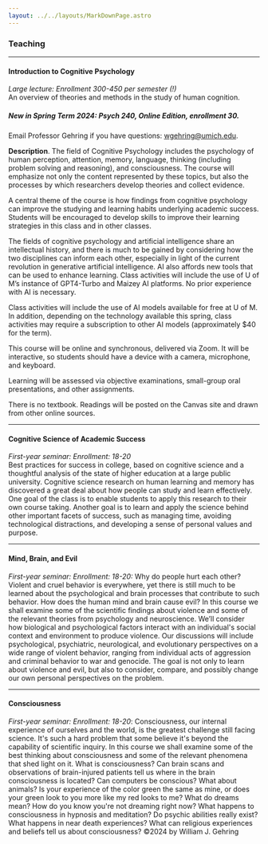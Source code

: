 ```yaml
---
layout: ../../layouts/MarkDownPage.astro
---
```

### Teaching

<hr>

#### Introduction  to Cognitive Psychology
*Large lecture: Enrollment 300-450 per semester (!)*  
An overview of theories and methods in the study of human cognition.  

##### New in Spring Term 2024:  Psych 240, Online Edition, enrollment 30. 
Email Professor Gehring if you have questions: wgehring@umich.edu.

**Description**. The field of Cognitive Psychology includes the psychology of human perception, attention, memory, language, thinking (including problem solving and reasoning), and consciousness. The course will emphasize not only the content represented by these topics, but also the processes by which researchers develop theories and collect evidence.

A central theme of the course is how findings from cognitive psychology can improve the studying and learning habits underlying academic success. Students will be encouraged to develop skills to improve their learning strategies in this class and in other classes.

The fields of cognitive psychology and artificial intelligence share an intellectual history, and there is much to be gained by considering how the two disciplines can inform each other, especially in light of the current revolution in generative artificial intelligence. AI also affords new tools that can be used to enhance learning. Class activities will include the use of U of M’s instance of GPT4-Turbo and Maizey AI platforms. No prior experience with AI is necessary.

Class activities will include the use of AI models available for free at U of M. In addition, depending on the technology available this spring, class activities may require a subscription to other AI models (approximately $40 for the term).

This course will be online and synchronous, delivered via Zoom. It will be interactive, so students should have a device with a camera, microphone, and keyboard. 

Learning will be assessed via objective examinations, small-group oral presentations, and other assignments.

There is no textbook. Readings will be posted on the Canvas site and drawn from other online sources.

<hr>

#### Cognitive Science of Academic Success
*First-year seminar: Enrollment: 18-20*
<br> Best practices for success in college, based on cognitive science and a thoughtful analysis of the state of higher education at a large public university. Cognitive science research on human learning and memory has discovered a great deal about how people can study and learn effectively. One goal of the class is to enable students to apply this research to their own course taking. Another goal is to learn and apply the science behind other important facets of success, such as managing time, avoiding technological distractions, and developing a sense of personal values and purpose.
<hr>

#### Mind, Brain, and Evil
*First-year seminar: Enrollment: 18-20:* Why do people hurt each other?  Violent and cruel behavior is everywhere, yet there is still much to be learned about the psychological and brain processes that contribute to such behavior.  How does the human mind and brain cause evil?  In this course we shall examine some of the scientific findings about violence and some of the relevant theories from psychology and neuroscience. We’ll consider how biological and psychological factors interact with an individual's social context and environment to produce violence. Our discussions will include psychological, psychiatric, neurological, and evolutionary perspectives on a wide range of violent behavior, ranging from individual acts of aggression and criminal behavior to war and genocide.  The goal is not only to learn about violence and evil, but also to consider, compare, and possibly change our own personal perspectives on the problem.
<hr>

#### Consciousness
*First-year seminar: Enrollment: 18-20*:
Consciousness, our internal experience of ourselves and the world, is the greatest challenge still facing science. It's such a hard problem that some believe it's beyond the capability of scientific inquiry. In this course we shall examine some of the best thinking about consciousness and some of the relevant phenomena that shed light on it.  What is consciousness?  Can brain scans and observations of brain-injured patients tell us where in the brain consciousness is located?  Can computers be conscious?  What about animals?  Is your experience of the color green the same as mine, or does your green look to you more like my red looks to me? What do dreams mean?  How do you know you're not dreaming right now?  What happens to consciousness in hypnosis and meditation?  Do psychic abilities really exist?  What happens in near death experiences?  What can religious experiences and beliefs tell us about consciousness?​
©2024 by William J. Gehring